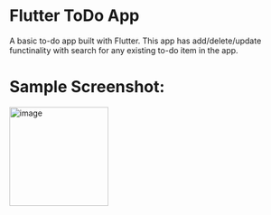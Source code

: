 # Flutter ToDo App

A basic to-do app built with Flutter. This app has add/delete/update functinality with search for any existing to-do item in the app.

# Sample Screenshot:


<img width="175" alt="image" src="https://github.com/user-attachments/assets/8cec56ec-df93-465c-bff5-8cc2f0c7409d" />

